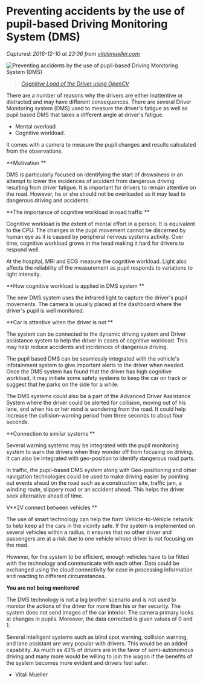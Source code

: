 # Preventing accidents by the use of pupil-based Driving Monitoring System (DMS)

_Captured: 2016-12-10 at 23:06 from [vitalimueller.com](http://vitalimueller.com/preventing-accidents-by-the-use-of-pupil-based-driving-monitoring-system-dms/)_

![Preventing accidents by the use of pupil-based Driving Monitoring System \(DMS\)](http://vitalimueller.com/wp-content/uploads/2016/08/Cognitive-Load-of-the-Driver-using-OpenCV-1024x585.jpg)

> _[Cognitive Load of the Driver using OpenCV](http://vitalimueller.com/preventing-accidents-by-the-use-of-pupil-based-driving-monitoring-system-dms/)_

There are a number of reasons why the drivers are either inattentive or distracted and may have different consequences. There are several Driver Monitoring system (DMS) used to measure the driver's fatigue as well as pupil based DMS that takes a different angle at driver's fatigue.

  * Mental overload
  * Cognitive workload.

It comes with a camera to measure the pupil changes and results calculated from the observations.

**Motivation **

DMS is particularly focused on identifying the start of drowsiness in an attempt to lower the incidences of accident from dangerous driving resulting from driver fatigue. It is important for drivers to remain attentive on the road. However, he or she should not be overloaded as it may lead to dangerous driving and accidents.

**The importance of cognitive workload in road traffic **

Cognitive workload is the extent of mental effort in a person. It is equivalent to the CPU. The changes in the pupil movement cannot be discerned by human eye as it is caused by peripheral nervous systems activity. Over time, cognitive workload grows in the head making it hard for drivers to respond well.

At the hospital, MRI and ECG measure the cognitive workload. Light also affects the reliability of the measurement as pupil responds to variations to light intensity.

**How cognitive workload is applied in DMS system **

The new DMS system uses the infrared light to capture the driver's pupil movements. The camera is usually placed at the dashboard where the driver's pupil is well monitored.

**Car is attentive when the driver is not **

The system can be connected to the dynamic driving system and Driver assistance system to help the driver in cases of cognitive workload. This may help reduce accidents and incidences of dangerous driving.

The pupil based DMS can be seamlessly integrated with the vehicle's infotainment system to give important alerts to the driver when needed. Once the DMS system has found that the driver has high cognitive workload, it may initiate some safety systems to keep the car on track or suggest that he parks on the side for a while.

The DMS systems could also be a part of the Advanced Driver Assistance System where the driver could be alerted for collision, moving out of his lane, and when his or her mind is wondering from the road. It could help increase the collision-warning period from three seconds to about four seconds.

**Connection to similar systems **

Several warning systems may be integrated with the pupil monitoring system to warn the drivers when they wonder off from focusing on driving. It can also be integrated with geo-position to identify dangerous road parts.

In traffic, the pupil-based DMS system along with Geo-positioning and other navigation technologies could be used to make driving easier by pointing out events ahead on the road such as a construction site, traffic jam, a winding route, slippery road or an accident ahead. This helps the driver seek alternative ahead of time.

V**2V connect between vehicles **

The use of smart technology can help the form Vehicle-to-Vehicle network to help keep all the cars in the vicinity safe. If the system is implemented on several vehicles within a radius, it ensures that no other driver and passengers are at a risk due to one vehicle whose driver is not focusing on the road.

However, for the system to be efficient, enough vehicles have to be fitted with the technology and communicate with each other. Data could be exchanged using the cloud connectivity for ease in processing information and reacting to different circumstances.

**You are not being monitored**

The DMS technology is not a big brother scenario and is not used to monitor the actions of the driver for more than his or her security. The system does not send images of the car interior. The camera primary looks at changes in pupils. Moreover, the data corrected is given values of 0 and 1.

Several intelligent systems such as blind spot warning, collision warning, and lane assistant are very popular with drivers. This would be an added capability. As much as 43% of drivers are in the favor of semi-autonomous driving and many more would be willing to join the wagon if the benefits of the system becomes more evident and drivers feel safer.

- Vitali Mueller
